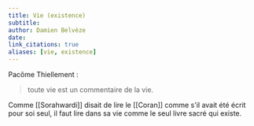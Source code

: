 ```yaml
---
title: Vie (existence)
subtitle:
author: Damien Belvèze
date: 
link_citations: true
aliases: [vie, existence]
---
```


Pacôme Thiellement : 

> toute vie est un commentaire de la vie. 

Comme [[Sorahwardi]] disait de lire le [[Coran]] comme s'il avait été écrit pour soi seul, il faut lire dans sa vie comme le seul livre sacré qui existe. 
